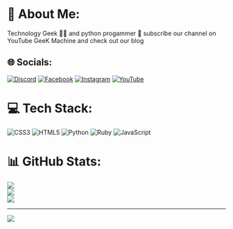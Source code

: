 # 💫 About Me:
Technology Geek 👩‍💻 and python progammer 🐍 subscribe our channel on YouTube GeeK Machine and check out our blog 


## 🌐 Socials:
[![Discord](https://img.shields.io/badge/Discord-%237289DA.svg?logo=discord&logoColor=white)](https://discord.gg/https://discord.com/invite/5RMbKxf5e8) [![Facebook](https://img.shields.io/badge/Facebook-%231877F2.svg?logo=Facebook&logoColor=white)](https://facebook.com/https://Facebook.com/GEEKMACHIN3) [![Instagram](https://img.shields.io/badge/Instagram-%23E4405F.svg?logo=Instagram&logoColor=white)](https://instagram.com/https://instagram.com/Paradiseforhackers) [![YouTube](https://img.shields.io/badge/YouTube-%23FF0000.svg?logo=YouTube&logoColor=white)](https://youtube.com/@https://youtube.com/@geekmachin3?si=V-l4h13zcMMh7QE-) 

# 💻 Tech Stack:
![CSS3](https://img.shields.io/badge/css3-%231572B6.svg?style=for-the-badge&logo=css3&logoColor=white) ![HTML5](https://img.shields.io/badge/html5-%23E34F26.svg?style=for-the-badge&logo=html5&logoColor=white) ![Python](https://img.shields.io/badge/python-3670A0?style=for-the-badge&logo=python&logoColor=ffdd54) ![Ruby](https://img.shields.io/badge/ruby-%23CC342D.svg?style=for-the-badge&logo=ruby&logoColor=white) ![JavaScript](https://img.shields.io/badge/javascript-%23323330.svg?style=for-the-badge&logo=javascript&logoColor=%23F7DF1E)
# 📊 GitHub Stats:
![](https://github-readme-stats.vercel.app/api?username=GEEKMACHIN3&theme=vue-dark&hide_border=false&include_all_commits=false&count_private=false)<br/>
![](https://github-readme-streak-stats.herokuapp.com/?user=GEEKMACHIN3&theme=vue-dark&hide_border=false)<br/>
![](https://github-readme-stats.vercel.app/api/top-langs/?username=GEEKMACHIN3&theme=vue-dark&hide_border=false&include_all_commits=false&count_private=false&layout=compact)

---
[![](https://visitcount.itsvg.in/api?id=GEEKMACHIN3&icon=0&color=0)](https://visitcount.itsvg.in)

<!-- Proudly created with GPRM ( https://gprm.itsvg.in ) -->
